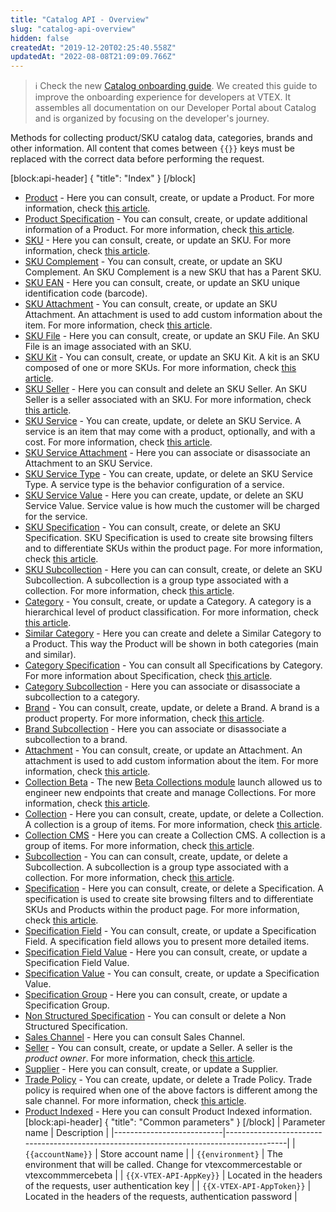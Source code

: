 ```yaml
---
title: "Catalog API - Overview"
slug: "catalog-api-overview"
hidden: false
createdAt: "2019-12-20T02:25:40.558Z"
updatedAt: "2022-08-08T21:09:09.766Z"
---
```

>ℹ️ Check the new [Catalog onboarding guide](https://developers.vtex.com/vtex-rest-api/docs/catalog-overview). We created this guide to improve the onboarding experience for developers at VTEX. It assembles all documentation on our Developer Portal about Catalog and is organized by focusing on the developer's journey.

Methods for collecting product/SKU catalog data, categories, brands and other information. All content that comes between `{{}}` keys must be replaced with the correct data before performing the request.


[block:api-header]
{
  "title": "Index"
}
[/block]
- [Product](ref:catalog-api-product) - Here you can consult, create, or update a Product. For more information, check [this article](https://help.vtex.com/tracks/catalog-101--5AF0XfnjfWeopIFBgs3LIQ/1wmX3QvQVxbKVmalhIE5Ru).
- [Product Specification](ref:catalog-api-product-specification) - You can consult, create, or update additional information of a Product.  For more information, check [this article](https://help.vtex.com/tracks/catalog-101--5AF0XfnjfWeopIFBgs3LIQ/2NQoBv8m4Yz3oQaLgDRagP#product-specification).
- [SKU](ref:catalog-api-sku) - Here you can consult, create, or update an SKU. For more information, check [this article](https://help.vtex.com/tracks/catalog-101--5AF0XfnjfWeopIFBgs3LIQ/3mJbIqMlz6oKDmyZ2bKJoA).
- [SKU Complement](ref:catalog-api-sku-complement) - You can consult, create, or update an SKU Complement. An SKU Complement is a new SKU that has a Parent SKU.
- [SKU EAN](ref:catalog-api-sku-ean) -  Here you can consult, create, or update an SKU unique identification code (barcode).
- [SKU Attachment](ref:catalog-api-sku-attachment) - You can consult, create, or update an SKU Attachment. An attachment is used to add custom information about the item. For more information, check [this article](https://help.vtex.com/tutorial/what-is-an-attachment--aGICk0RVbqKg6GYmQcWUm?locale=en).
- [SKU File](ref:catalog-api-sku-file) - Here you can consult, create, or update an SKU File. An SKU File is an image associated with an SKU.
- [SKU Kit](ref:catalog-api-sku-kit) - You can consult, create, or update an SKU Kit. A kit is an SKU composed of one or more SKUs. For more information, check [this article](https://help.vtex.com/tutorial/what-is-a-kit--5ov5s3eHM4AqAAgqWwoc28?locale=en).
- [SKU Seller](ref:catalog-api-sku-seller) - Here you can consult and delete an SKU Seller. An SKU Seller is a seller associated with an SKU. For more information, check [this article](https://help.vtex.com/tutorial/what-is-a-seller--5FkLvhZ3Few4CWWIuYOK2w?locale=en).
- [SKU Service](ref:catalog-api-sku-service) - You can create, update, or delete an SKU Service. A service is an item that may come with a product, optionally, and with a cost. For more information, check [this article](https://help.vtex.com/tutorial/what-is-a-service--46Ha8CEEQoC6Y40i6akG0y?locale=en).
- [SKU Service Attachment](ref:catalog-api-sku-service-attachment) - Here you can associate or disassociate an Attachment to an SKU Service.
- [SKU Service Type](ref:catalog-api-sku-service-type) - You can create, update, or delete an SKU Service Type. A service type is the behavior configuration of a service.
- [SKU Service Value](ref:catalog-api-sku-service-value) - Here you can create, update, or delete an SKU Service Value. Service value is how much the customer will be charged for the service.
- [SKU Specification](ref:catalog-api-sku-specification) - You can consult, create, or delete an SKU Specification. SKU Specification is used to create site browsing filters and to differentiate SKUs within the product page. For more information, check [this article](https://help.vtex.com/tracks/catalog-101--5AF0XfnjfWeopIFBgs3LIQ/2NQoBv8m4Yz3oQaLgDRagP?locale=en#sku-specifications).
- [SKU Subcollection](ref:catalog-api-sku-subcollection) - Here you can can consult, create, or delete an SKU Subcollection. A subcollection is a group type associated with a collection. For more information, check [this article](https://help.vtex.com/tracks/catalog-101--5AF0XfnjfWeopIFBgs3LIQ/3moFonW33dgOYDrU21Z1X0#group-types).
- [Category](ref:catalog-api-category) - You consult, create, or update a Category. A category is a hierarchical level of product classification. For more information, check [this article](https://help.vtex.com/tracks/catalog-101--5AF0XfnjfWeopIFBgs3LIQ/2gkZDjXRqfsq62TlAkj4uf).
- [Similar Category](ref:catalog-api-similar-category) - Here you can create and delete a Similar Category to a Product. This way the Product will be shown in both categories (main and similar).
- [Category Specification](ref:catalog-api-category-specification) - You can consult all Specifications by Category. For more information about Specification, check [this article](https://help.vtex.com/tracks/catalog-101--5AF0XfnjfWeopIFBgs3LIQ/2NQoBv8m4Yz3oQaLgDRagP).
- [Category Subcollection](ref:catalog-api-category-subcollection) - Here you can associate or disassociate  a subcollection to a category.
- [Brand](ref:catalog-api-brand) - You can consult, create, update, or delete a Brand. A brand is a product property. For more information, check [this article](https://help.vtex.com/tracks/catalog-101--5AF0XfnjfWeopIFBgs3LIQ/7i3sB8fgkqUp5NoH5yJtfh).
- [Brand Subcollection](ref:catalog-api-brand-subcollection) - Here you can associate or disassociate a subcollection to a brand.
- [Attachment](ref:catalog-api-attachment) - You can consult, create, or update an Attachment. An attachment is used to add custom information about the item. For more information, check [this article](https://help.vtex.com/tutorial/what-is-an-attachment--aGICk0RVbqKg6GYmQcWUm?locale=en).
- [Collection Beta](ref:collection-beta) - The new [Beta Collections module](https://help.vtex.com/announcements/new-beta-collections-module-easily-create-and-manage-product-collections--6KvFxylC5SNsbVm8L8XZpZ#) launch allowed us to engineer new endpoints that create and manage Collections. For more information, check [this article](https://help.vtex.com/en/tutorial/creating-collections-beta--yJBHqNMViOAnnnq4fyOye?&utm_source=autocomplete#).
- [Collection](ref:catalog-api-collection) - Here you can consult, create, update, or delete a Collection. A collection is a group of items. For more information, check [this article](https://help.vtex.com/tracks/catalog-101--5AF0XfnjfWeopIFBgs3LIQ/4hN41yU8IPeb8HKmmaXoca?locale=en).
- [Collection CMS](ref:collection-cms) - Here you can create a Collection CMS. A collection is a group of items. For more information, check [this article](https://help.vtex.com/en/tutorial/adding-collections-cms--2YBy6P6X0NFRpkD2ZBxF6L#).
- [Subcollection](ref:catalog-api-subcollection) - You can can consult, create, update, or delete a Subcollection. A subcollection is a group type associated with a collection. For more information, check [this article](https://help.vtex.com/tracks/catalog-101--5AF0XfnjfWeopIFBgs3LIQ/3moFonW33dgOYDrU21Z1X0#group-types).
- [Specification](ref:catalog-api-specification) - Here you can consult, create, or delete a Specification. A specification is used to create site browsing filters and to differentiate SKUs and Products within the product page. For more information, check [this article](https://help.vtex.com/tracks/catalog-101--5AF0XfnjfWeopIFBgs3LIQ/2NQoBv8m4Yz3oQaLgDRagP?locale=en).
- [Specification Field](ref:catalog-api-specification-field) - You can consult, create, or update a Specification Field. A specification field allows you to present more detailed items. 
- [Specification Field Value](ref:catalog-api-specification-field-value) - Here you can consult, create, or update a Specification Field Value. 
- [Specification Value](ref:catalog-api-specification-value) - You can consult, create, or update a Specification Value.
- [Specification Group](ref:catalog-api-specification-group) - Here you can consult, create, or update a Specification Group.
- [Non Structured Specification](ref:catalog-api-non-structured-specification) - You can consult or delete a Non Structured Specification.
- [Sales Channel](ref:catalog-api-sales-channel) - Here you can consult Sales Channel.
- [Seller](ref:catalog-api-seller) - You can consult, create, or update a Seller. A seller is the _product owner_. For more information, check [this article](https://help.vtex.com/tutorial/what-is-a-seller--5FkLvhZ3Few4CWWIuYOK2w?locale=en).
- [Supplier](ref:catalog-api-supplier) - Here you can consult, create, or update a Supplier.
- [Trade Policy](ref:catalog-api-trade-policy) - You can create, update, or delete a Trade Policy. Trade policy is required when one of the above factors is different among the sale channel. For more information, check [this article](https://help.vtex.com/tutorial/what-is-a-sales-policy--563tbcL0TYKEKeOY4IAgAE?locale=en).
- [Product Indexed](ref:catalog-api-product-indexed) - Here you can consult Product Indexed information.
[block:api-header]
{
  "title": "Common parameters"
}
[/block]
| Parameter name              | Description                                                                             |
|---------------------------|-----------------------------------------------------------------------------------------|
| `{{accountName}}`         | Store account name                                                                      |
| `{{environment}`          | The environment that will be called. Change for vtexcommercestable or vtexcommmercebeta |
| `{{X-VTEX-API-AppKey}}`   | Located in the headers of the requests, user authentication key                         |
| `{{X-VTEX-API-AppToken}}` | Located in the headers of the requests, authentication password                         |